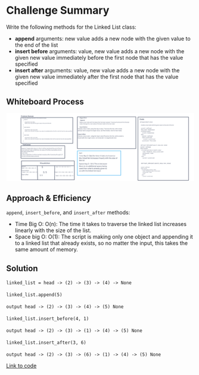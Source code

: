 # Challenge Summary

Write the following methods for the Linked List class:

* **append**
arguments: new value
adds a new node with the given value to the end of the list
* **insert before**
arguments: value, new value
adds a new node with the given new value immediately before the first node that has the value specified
* **insert after**
arguments: value, new value
adds a new node with the given new value immediately after the first node that has the value specified

## Whiteboard Process

![linked_list_insertions](linkedlistinsertions.png)

## Approach & Efficiency

`append`, `insert_before`, and `insert_after` methods:
* Time Big O: O(n): The time it takes to traverse the linked list increases linearly with the size of the list.
* Space big O: O(1): The script is making only one object and appending it to a linked list that already exists, so no matter the input, this takes the same amount of memory.


## Solution

```
linked_list = head -> (2) -> (3) -> (4) -> None

linked_list.append(5)

output head -> (2) -> (3) -> (4) -> (5) None

linked_list.insert_before(4, 1)

output head -> (2) -> (3) -> (1) -> (4) -> (5) None

linked_list.insert_after(3, 6)

output head -> (2) -> (3) -> (6) -> (1) -> (4) -> (5) None
```

[Link to code](/python/data_structures/linked_list.py)
